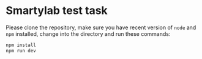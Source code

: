 # Smartylab test task

Please clone the repository, make sure you have recent version of `node` and `npm` installed, change into the directory and run these commands:


```bash
npm install
npm run dev
```
